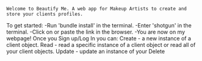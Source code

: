     Welcome to Beautify Me. A web app for Makeup Artists to create and store your clients profiles.

To get started:
    -Run 'bundle install' in the terminal.
    -Enter 'shotgun' in the terminal.
    -Click on or paste the link in the browser.
    -You are now on my webpage! Once you Sign up/Log In you can:
        Create - a new instance of a client object.
        Read - read a specific instance of a client object or read all of your client objects.
        Update - update an instance of your 
        Delete



